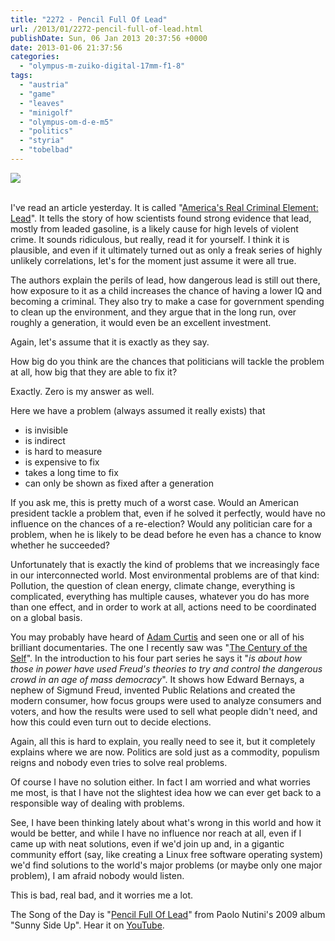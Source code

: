 ```yaml
---
title: "2272 - Pencil Full Of Lead"
url: /2013/01/2272-pencil-full-of-lead.html
publishDate: Sun, 06 Jan 2013 20:37:56 +0000
date: 2013-01-06 21:37:56
categories: 
  - "olympus-m-zuiko-digital-17mm-f1-8"
tags: 
  - "austria"
  - "game"
  - "leaves"
  - "minigolf"
  - "olympus-om-d-e-m5"
  - "politics"
  - "styria"
  - "tobelbad"
---
```

<div class="container">
<div class="center"><a target="_blank" href="https://d25zfm9zpd7gm5.cloudfront.net/1200x1200/2013/20130105_124406_lr.jpg"><img src="https://d25zfm9zpd7gm5.cloudfront.net/0600x0600/2013/20130105_124406_lr.jpg" /></a></div>
</div>
<br />

I've read an article yesterday. It is called "<a href="http://www.motherjones.com/environment/2013/01/lead-crime-link-gasoline" target="_blank">America's Real Criminal Element: Lead</a>". It tells the story of how scientists found strong evidence that lead, mostly from leaded gasoline, is a likely cause for high levels of violent crime. It sounds ridiculous, but really, read it for yourself. I think it is plausible, and even if it ultimately turned out as only a freak series of highly unlikely correlations, let's for the moment just assume it were all true.

<a target="_blank" href="https://d25zfm9zpd7gm5.cloudfront.net/1200x1200/2013/20130105_123807_lr.jpg"><img style="margin: 0pt 10px 0pt 0px; float: left;" src="https://d25zfm9zpd7gm5.cloudfront.net/0150x0150/2013/20130105_123807_lr.jpg" alt="" border="0" /></a> The authors explain the perils of lead, how dangerous lead is still out there, how exposure to it as a child increases the chance of having a lower IQ and becoming a criminal. They also try to make a case for government spending to clean up the environment, and they argue that in the long run, over roughly a generation, it would even be an excellent investment. 

Again, let's assume that it is exactly as they say.

How big do you think are the chances that politicians will tackle the problem at all, how big that they are able to fix it?

Exactly. Zero is my answer as well.

Here we have a problem (always assumed it really exists) that 
<ul>
  <li>is invisible</li>
  <li>is indirect</li>
  <li>is hard to measure</li>
  <li>is expensive to fix</li>
  <li>takes a long time to fix</li>
  <li>can only be shown as fixed after a generation</li>
</ul>

If you ask me, this is pretty much of a worst case. Would an American president tackle a problem that, even if he solved it perfectly, would have no influence on the chances of a re-election? Would any politician care for a problem, when he is likely to be dead before he even has a chance to know whether he succeeded?

Unfortunately that is exactly the kind of problems that we increasingly face in our interconnected world. Most environmental problems are of that kind: Pollution, the question of clean energy, climate change, everything is complicated, everything has multiple causes, whatever you do has more than one effect, and in order to work at all, actions need to be coordinated on a global basis.

 You may probably have heard of <a href="http://en.wikipedia.org/wiki/Adam_Curtis" target="_blank">Adam Curtis</a> and seen one or all of his brilliant documentaries. The one I recently saw was "<a href="http://en.wikipedia.org/wiki/The_Century_of_the_Self" target="_blank">The Century of the Self</a>". In the introduction to his four part series he says it "<em>is about how those in power have used Freud's theories to try and control the dangerous crowd in an age of mass democracy</em>". It shows how Edward Bernays, a nephew of Sigmund Freud, invented Public Relations and created the modern consumer, how focus groups were used to analyze consumers and voters, and how the results were used to sell what people didn't need, and how this could even turn out to decide elections.

Again, all this is hard to explain, you really need to see it, but it completely explains where we are now. Politics are sold just as a commodity, populism reigns and nobody even tries to solve real problems.

Of course I have no solution either. In fact I am worried and what worries me most, is that I have not the slightest idea how we can ever get back to a responsible way of dealing with problems.

 See, I have been thinking lately about what's wrong in this world and how it would be better, and while I have no influence nor reach at all, even if I came up with neat solutions, even if we'd join up and, in a gigantic community effort (say, like creating a Linux free software operating system) we'd find solutions to the world's major problems (or maybe only one major problem), I am afraid nobody would listen.

This is bad, real bad, and it worries me a lot.

The Song of the Day is "<a href="http://www.lyricsmode.com/lyrics/p/paolo_nutini/pencil_full_of_lead.html" target="_blank">Pencil Full Of Lead</a>" from Paolo Nutini's 2009 album "Sunny Side Up". Hear it on <a href="http://www.youtube.com/watch?v=s-xd3NuWQI0" target="_blank">YouTube</a>.
